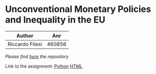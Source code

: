 # Unconventional Monetary Policies and Inequality in the EU
| **Author**|Anr |
|	--	|	--|
|Riccardo Filesi | 460856|
 *Please find [here](https://github.com/riccardofilesi/AEA1) the repository* 

Link to the assignment: [Python](https://github.com/riccardofilesi/AEA1/blob/master/Assignment%203.ipynb)
                        [HTML](http://htmlpreview.github.io/?https://github.com/riccardofilesi/AEA1/blob/master/Assignment3.html)
